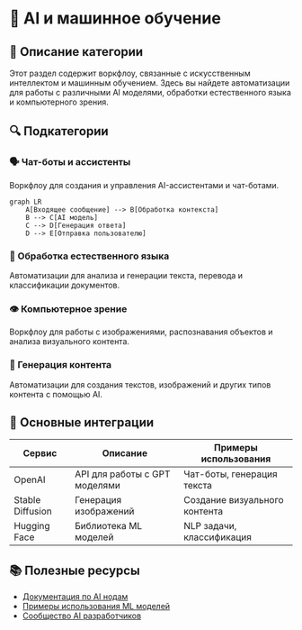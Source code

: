 # 🤖 AI и машинное обучение

## 📑 Описание категории
Этот раздел содержит воркфлоу, связанные с искусственным интеллектом и машинным обучением. Здесь вы найдете автоматизации для работы с различными AI моделями, обработки естественного языка и компьютерного зрения.

## 🔍 Подкатегории

### 🗣️ Чат-боты и ассистенты
Воркфлоу для создания и управления AI-ассистентами и чат-ботами.

```mermaid
graph LR
    A[Входящее сообщение] --> B[Обработка контекста]
    B --> C[AI модель]
    C --> D[Генерация ответа]
    D --> E[Отправка пользователю]
```

### 📝 Обработка естественного языка
Автоматизации для анализа и генерации текста, перевода и классификации документов.

### 👁️ Компьютерное зрение
Воркфлоу для работы с изображениями, распознавания объектов и анализа визуального контента.

### 🎨 Генерация контента
Автоматизации для создания текстов, изображений и других типов контента с помощью AI.

## 🔧 Основные интеграции
| Сервис | Описание | Примеры использования |
|--------|-----------|----------------------|
| OpenAI | API для работы с GPT моделями | Чат-боты, генерация текста |
| Stable Diffusion | Генерация изображений | Создание визуального контента |
| Hugging Face | Библиотека ML моделей | NLP задачи, классификация |

## 📚 Полезные ресурсы
- [Документация по AI нодам](https://docs.n8n.io/integrations/builtin/app-nodes/n8n-nodes-base.openai/)
- [Примеры использования ML моделей](https://n8n.io/blog/category/automation/)
- [Сообщество AI разработчиков](https://community.n8n.io/)